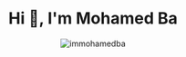 
<h1 align="center">Hi 👋, I'm Mohamed Ba</h1>

<p  align="center"><img src="https://github-readme-stats.vercel.app/api/top-langs?username=immohamedba&show_icons=true&locale=en&layout=compact" alt="immohamedba" /></p>

<!-- <p>&nbsp;<img align="center" src="https://github-readme-stats.vercel.app/api?username=medba-fnd&show_icons=true&locale=en" alt="medba-fnd" /></p>

<p><img align="center" src="https://github-readme-streak-stats.herokuapp.com/?user=medba-fnd&" alt="medba-fnd" /></p>
--->
